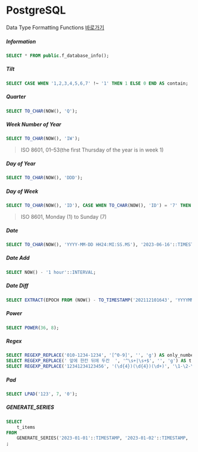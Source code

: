 # PostgreSQL

Data Type Formatting Functions [바로가기](https://www.postgresql.org/docs/8.4/functions-formatting.html)

##### Information

```sql
SELECT * FROM public.f_database_info();
```

##### Tilt

```sql
SELECT CASE WHEN '1,2,3,4,5,6,7' !~ '1' THEN 1 ELSE 0 END AS contain;
```

##### Quarter

```sql
SELECT TO_CHAR(NOW(), 'Q');
```

##### Week Number of Year

```sql
SELECT TO_CHAR(NOW(), 'IW');
```

> ISO 8601, 01–53(the first Thursday of the year is in week 1)

##### Day of Year

```sql
SELECT TO_CHAR(NOW(), 'DDD');
```

##### Day of Week

```sql
SELECT TO_CHAR(NOW(), 'ID'), CASE WHEN TO_CHAR(NOW(), 'ID') = '7' THEN '1' ELSE '' END AS col01;--ISO 8601 day of the week, Monday (1) to Sunday (7)
```

> ISO 8601, Monday (1) to Sunday (7)

##### Date

```sql
SELECT TO_CHAR(NOW(), 'YYYY-MM-DD HH24:MI:SS.MS'), '2023-06-16'::TIMESTAMP;
```

##### Date Add

```sql
SELECT NOW() - '1 hour'::INTERVAL;
```

##### Date Diff

```sql
SELECT EXTRACT(EPOCH FROM (NOW() - TO_TIMESTAMP('202112101643', 'YYYYMMDDHH24MI')));
```

##### Power

```sql
SELECT POWER(36, 8);
```

##### Regex

```sql
SELECT REGEXP_REPLACE('010-1234-1234', '[^0-9]', '', 'g') AS only_number;
SELECT REGEXP_REPLACE(' 앞에 한칸 뒤에 두칸  ', '^\s+|\s+$', '', 'g') AS trim_text;
SELECT REGEXP_REPLACE('12341234123456', '(\d{4})(\d{4})(\d+)', '\1-\2-\3') AS format_text;
```
##### Pad

```sql
SELECT LPAD('123', 7, '0');
```

##### GENERATE_SERIES

```sql
SELECT
	t_items
FROM
	GENERATE_SERIES('2023-01-01'::TIMESTAMP, '2023-01-02'::TIMESTAMP, '1 hour') AS t_items
;
```
